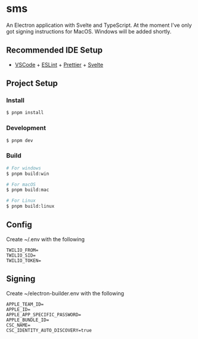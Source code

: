 # sms

An Electron application with Svelte and TypeScript. At the moment I've only got signing instructions for MacOS. Windows will be added shortly.

## Recommended IDE Setup

- [VSCode](https://code.visualstudio.com/) + [ESLint](https://marketplace.visualstudio.com/items?itemName=dbaeumer.vscode-eslint) + [Prettier](https://marketplace.visualstudio.com/items?itemName=esbenp.prettier-vscode) + [Svelte](https://marketplace.visualstudio.com/items?itemName=svelte.svelte-vscode)

## Project Setup

### Install

```bash
$ pnpm install
```

### Development

```bash
$ pnpm dev
```

### Build

```bash
# For windows
$ pnpm build:win

# For macOS
$ pnpm build:mac

# For Linux
$ pnpm build:linux
```

## Config

Create ~/.env with the following

```
TWILIO_FROM=
TWILIO_SID=
TWILIO_TOKEN=
```

## Signing

Create ~/electron-builder.env with the following

```
APPLE_TEAM_ID=
APPLE_ID=
APPLE_APP_SPECIFIC_PASSWORD=
APPLE_BUNDLE_ID=
CSC_NAME=
CSC_IDENTITY_AUTO_DISCOVERY=true
```
